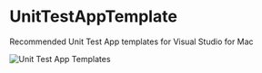 # UnitTestAppTemplate

Recommended Unit Test App templates for Visual Studio for Mac

![Unit Test App Templates](https://user-images.githubusercontent.com/13558917/56445343-bfe99300-62b1-11e9-94fb-4daf0bee8b9e.png)
